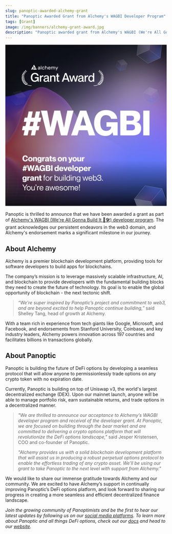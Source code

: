 ```yaml
---
slug: panoptic-awarded-alchemy-grant
title: "Panoptic Awarded Grant from Alchemy's WAGBI Developer Program"
tags: [Grant]
image: /img/banners/alchemy-grant-award.jpg
description: "Panoptic awarded grant from Alchemy's WAGBI (We're All Gonna Build It) developer program"
---
```


![alchemy-grant-award.jpg](./alchemy-grant-award.jpg)

Panoptic is thrilled to announce that we have been awarded a grant as part of [Alchemy's WAGBI (We're All Gonna Build It 👷🛠️) developer program](https://www.alchemy.com/developer-grant-program). The grant acknowledges our persistent endeavors in the web3 domain, and Alchemy's endorsement marks a significant milestone in our journey.

<!-- truncate -->

## About Alchemy

Alchemy is a premier blockchain development platform, providing tools for software developers to build apps for blockchains.

  

The company’s mission is to leverage massively scalable infrastructure, AI, and blockchain to provide developers with the fundamental building blocks they need to create the future of technology. Its goal is to enable the global opportunity of blockchain - the next tectonic shift.

  

> *“We’re super inspired by Panoptic’s project and commitment to web3, and are beyond excited to help Panoptic continue building,”* said Shelley Tang, head of growth at Alchemy.

  

With a team rich in experience from tech giants like Google, Microsoft, and Facebook, and endorsements from Stanford University, Coinbase, and key industry leaders, Alchemy powers innovation across 197 countries and facilitates billions in transactions globally.

## About Panoptic

Panoptic is building the future of DeFi options by developing a seamless protocol that will allow anyone to permissionlessly trade options on any crypto token with no expiration date.

  

Currently, Panoptic is building on top of Uniswap v3, the world's largest decentralized exchange (DEX). Upon our mainnet launch, anyone will be able to manage portfolio risk, earn sustainable returns, and trade options in a decentralized manner.

  

> *"We are thrilled to announce our acceptance to Alchemy’s WAGBI developer program and receival of the developer grant. At Panoptic, we are focused on building through the bear market and are committed to delivering a crypto options platform that will revolutionize the DeFi options landscape,"* said Jesper Kristensen, COO and co-founder of Panoptic.
>
> *"Alchemy provides us with a solid blockchain development platform that will assist us in producing a robust perpetual options protocol to enable the effortless trading of any crypto asset. We’ll be using our grant to take Panoptic to the next level with support from Alchemy."*

  

We would like to share our immense gratitude towards Alchemy and our community. We are excited to have Alchemy’s support in continually improving Panoptic’s DeFi options platform, and look forward to sharing our progress in creating a more seamless and efficient decentralized finance landscape.

  

*Join the growing community of Panoptimists and be the first to hear our latest updates by following us on our [social media platforms](https://links.panoptic.xyz/all). To learn more about Panoptic and all things DeFi options, check out our [docs](https://panoptic.xyz/docs/intro) and head to our [website](https://panoptic.xyz/).*